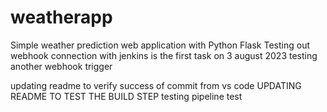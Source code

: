 # weatherapp
Simple weather prediction web application with Python Flask
Testing out webhook connection with jenkins is the first task on 3 august 2023
testing another webhook trigger

updating readme to verify success of commit from vs code
UPDATING README TO TEST THE BUILD STEP
testing pipeline
test
